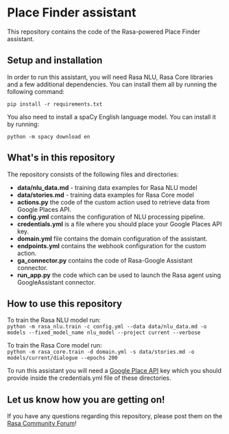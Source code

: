 # Place Finder assistant

This repository contains the code of the Rasa-powered Place Finder assistant.

## Setup and installation

In order to run this assistant, you will need Rasa NLU, Rasa Core libraries and a few additional dependencies. You can install them all by running the following command:  

```
pip install -r requirements.txt
```  

You also need to install a spaCy English language model. You can install it by running:  

```
python -m spacy download en
```  

## What's in this repository
The repository consists of the following files and directories:  

- **data/nlu_data.md** - training data examples for Rasa NLU model
- **data/stories.md** - training data examples for Rasa Core model
- **actions.py** the code of the custom action used to retrieve data from Google Places API.
- **config.yml** contains the configuration of NLU processing pipeline.
- **credentials.yml** is a file where you should place your Google Places API key.
- **domain.yml** file contains the domain configuration of the assistant.
- **endpoints.yml** contains the webhook configuration for the custom action.
- **ga_connector.py** contains the code of Rasa-Google Assistant connector.
- **run_app.py** the code which can be used to launch the Rasa agent using GoogleAssistant connector.


## How to use this repository  
To train the Rasa NLU model run:  
```python -m rasa_nlu.train -c config.yml --data data/nlu_data.md -o models --fixed_model_name nlu_model --project current --verbose```  

To train the Rasa Core model run:  
```python -m rasa_core.train -d domain.yml -s data/stories.md -o models/current/dialogue --epochs 200```  

To run this assistant you will need a [Google Place API](https://developers.google.com/places/web-service/get-api-key) key which you should provide inside the credentials.yml file of these directories.

## Let us know how you are getting on!   
If you have any questions regarding this repository, please post them on the [Rasa Community Forum](https://forum.rasa.com)!

